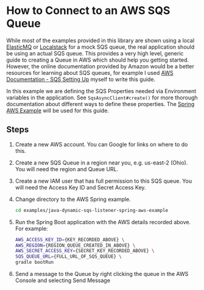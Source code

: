 # How to Connect to an AWS SQS Queue

While most of the examples provided in this library are shown using a local [ElasticMQ](https://github.com/adamw/elasticmq) or
[Localstack](https://github.com/localstack/localstack) for a mock SQS queue, the real application should be using an actual SQS queue. This provides a very
high level, generic guide to creating a Queue in AWS which should help you getting started. However, the online documentation provided by Amazon would be a
better resources for learning about SQS queues, for example I used
[AWS Documentation - SQS Setting Up](https://docs.aws.amazon.com/AWSSimpleQueueService/latest/SQSDeveloperGuide/sqs-setting-up.html) myself to
write this guide.

In this example we are defining the SQS Properties needed via Environment variables in the application. See `SqsAsyncClient#create()` for more thorough
documentation about different ways to define these properties. The [Spring AWS Example](../../examples/spring-aws-example) will be
used for this guide.

## Steps

1. Create a new AWS account. You can Google for links on where to do this.
1. Create a new SQS Queue in a region near you, e.g. us-east-2 (Ohio). You will need the region and Queue URL.
1. Create a new IAM user that has full permission to this SQS queue. You will need the Access Key ID and Secret Access Key.
1. Change directory to the AWS Spring example.

    ```bash
    cd examples/java-dynamic-sqs-listener-spring-aws-example
    ```

1. Run the Spring Boot application with the AWS details recorded above. For example:

    ```bash
    AWS_ACCESS_KEY_ID={KEY_RECORDED_ABOVE} \
    AWS_REGION={REGION_QUEUE_CREATED_IN_ABOVE} \
    AWS_SECRET_ACCESS_KEY={SECRET_KEY_RECORDED_ABOVE} \
    SQS_QUEUE_URL={FULL_URL_OF_SQS_QUEUE} \
    gradle bootRun
    ```

1. Send a message to the Queue by right clicking the queue in the AWS Console and selecting Send Message
